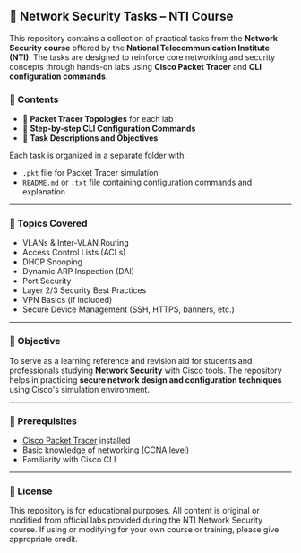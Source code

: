 ## 🔐 Network Security Tasks – NTI Course

This repository contains a collection of practical tasks from the **Network Security course** offered by the **National Telecommunication Institute (NTI)**. The tasks are designed to reinforce core networking and security concepts through hands-on labs using **Cisco Packet Tracer** and **CLI configuration commands**.

### 📂 Contents

* 🔧 **Packet Tracer Topologies** for each lab
* 🧾 **Step-by-step CLI Configuration Commands**
* 📘 **Task Descriptions and Objectives**

Each task is organized in a separate folder with:

* `.pkt` file for Packet Tracer simulation
* `README.md` or `.txt` file containing configuration commands and explanation

---

### 🧠 Topics Covered

* VLANs & Inter-VLAN Routing
* Access Control Lists (ACLs)
* DHCP Snooping
* Dynamic ARP Inspection (DAI)
* Port Security
* Layer 2/3 Security Best Practices
* VPN Basics (if included)
* Secure Device Management (SSH, HTTPS, banners, etc.)

---

### 🎯 Objective

To serve as a learning reference and revision aid for students and professionals studying **Network Security** with Cisco tools. The repository helps in practicing **secure network design and configuration techniques** using Cisco's simulation environment.

---

### 📎 Prerequisites

* [Cisco Packet Tracer](https://www.netacad.com/courses/packet-tracer) installed
* Basic knowledge of networking (CCNA level)
* Familiarity with Cisco CLI

---

### 📜 License

This repository is for educational purposes. All content is original or modified from official labs provided during the NTI Network Security course. If using or modifying for your own course or training, please give appropriate credit.

